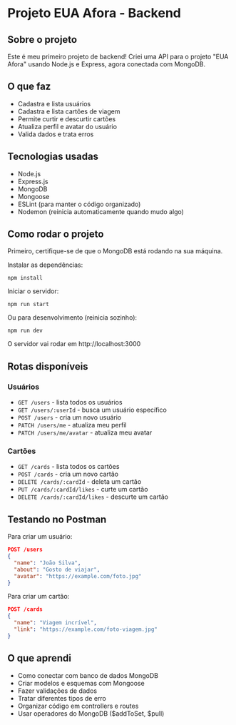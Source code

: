 # Projeto EUA Afora - Backend

## Sobre o projeto

Este é meu primeiro projeto de backend! Criei uma API para o projeto "EUA Afora" usando Node.js e Express, agora conectada com MongoDB.

## O que faz

- Cadastra e lista usuários
- Cadastra e lista cartões de viagem
- Permite curtir e descurtir cartões
- Atualiza perfil e avatar do usuário
- Valida dados e trata erros

## Tecnologias usadas

- Node.js
- Express.js
- MongoDB
- Mongoose
- ESLint (para manter o código organizado)
- Nodemon (reinicia automaticamente quando mudo algo)

## Como rodar o projeto

Primeiro, certifique-se de que o MongoDB está rodando na sua máquina.

Instalar as dependências:

```
npm install
```

Iniciar o servidor:

```
npm run start
```

Ou para desenvolvimento (reinicia sozinho):

```
npm run dev
```

O servidor vai rodar em http://localhost:3000

## Rotas disponíveis

### Usuários

- `GET /users` - lista todos os usuários
- `GET /users/:userId` - busca um usuário específico
- `POST /users` - cria um novo usuário
- `PATCH /users/me` - atualiza meu perfil
- `PATCH /users/me/avatar` - atualiza meu avatar

### Cartões

- `GET /cards` - lista todos os cartões
- `POST /cards` - cria um novo cartão
- `DELETE /cards/:cardId` - deleta um cartão
- `PUT /cards/:cardId/likes` - curte um cartão
- `DELETE /cards/:cardId/likes` - descurte um cartão

## Testando no Postman

Para criar um usuário:

```json
POST /users
{
  "name": "João Silva",
  "about": "Gosto de viajar",
  "avatar": "https://example.com/foto.jpg"
}
```

Para criar um cartão:

```json
POST /cards
{
  "name": "Viagem incrível",
  "link": "https://example.com/foto-viagem.jpg"
}
```

## O que aprendi

- Como conectar com banco de dados MongoDB
- Criar modelos e esquemas com Mongoose
- Fazer validações de dados
- Tratar diferentes tipos de erro
- Organizar código em controllers e routes
- Usar operadores do MongoDB ($addToSet, $pull)
